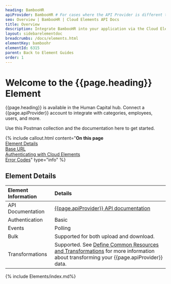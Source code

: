 ```yaml
---
heading: BambooHR
apiProvider: BambooHR # For cases where the API Provider is different than the element name. e;g;, ServiceNow vs. ServiceNow Oauth
seo: Overview | BambooHR | Cloud Elements API Docs
title: Overview
description: Integrate BambooHR into your application via the Cloud Elements APIs.
layout: sidebarelementdoc
breadcrumbs: /docs/elements.html
elementKey: bamboohr
elementId: 6315
parent: Back to Element Guides
order: 1
---
```


# Welcome to the {{page.heading}} Element

{{page.heading}} is available in the Human Capital hub. Connect a {{page.apiProvider}} account to integrate with categories, employees, users, and more.

Use this Postman collection and the documentation here to get started.


{% include callout.html content="<strong>On this page</strong></br><a href=#element-details>Element Details</a></br><a href=#base-url>Base URL</a></br><a href=#authenticating-with-cloud-elements>Authenticating with Cloud Elements</a></br><a href=#error-codes>Error Codes</a>" type="info" %}

## Element Details

| Element Information | Details     |
| :------------- | :------------- |
| API Documentation | [{{page.apiProvider}} API documentation](https://www.bamboohr.com/api/documentation/) |
| Authentication | Basic  |
| Events | Polling |
| Bulk | Supported for both upload and download. |
| Transformations | Supported. See [Define Common Resources and Transformations](https://docs.cloud-elements.com/home/common-object) for more information about transforming your {{page.apiProvider}} data.|

{% include Elements/index.md%}
